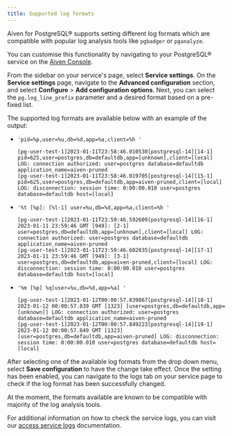 ```yaml
---
title: Supported log formats
---
```


Aiven for PostgreSQL® supports setting different log formats which are
compatible with popular log analysis tools like `pgbadger` or
`pganalyze`.

You can customise this functionality by navigating to your PostgreSQL®
service on the [Aiven Console](https://console.aiven.io/).

From the sidebar on your service's page, select **Service settings**.
On the **Service settings** page, navigate to the **Advanced
configuration** section, and select **Configure** \> **Add configuration
options**. Next, you can select the `pg.log_line_prefix` parameter and a
desired format based on a pre-fixed list.

The supported log formats are available below with an example of the
output:

-   `'pid=%p,user=%u,db=%d,app=%a,client=%h '`

    ```
    [pg-user-test-1]2023-01-11T23:58:46.010530[postgresql-14][14-1] pid=625,user=postgres,db=defaultdb,app=[unknown],client=[local] LOG: connection authorized: user=postgres database=defaultdb application_name=aiven-pruned
    [pg-user-test-1]2023-01-11T23:58:46.019705[postgresql-14][15-1] pid=625,user=postgres,db=defaultdb,app=aiven-pruned,client=[local] LOG: disconnection: session time: 0:00:00.010 user=postgres database=defaultdb host=[local]
    ```

-   `'%t [%p]: [%l-1] user=%u,db=%d,app=%a,client=%h '`

    ```
    [pg-user-test-1]2023-01-11T23:59:46.592609[postgresql-14][16-1] 2023-01-11 23:59:46 GMT [949]: [2-1] user=postgres,db=defaultdb,app=[unknown],client=[local] LOG: connection authorized: user=postgres database=defaultdb application_name=aiven-pruned
    [pg-user-test-1]2023-01-11T23:59:46.602035[postgresql-14][17-1] 2023-01-11 23:59:46 GMT [949]: [3-1] user=postgres,db=defaultdb,app=aiven-pruned,client=[local] LOG: disconnection: session time: 0:00:00.010 user=postgres database=defaultdb host=[local]
    ```

-   `'%m [%p] %q[user=%u,db=%d,app=%a] '`

    ```
    [pg-user-test-1]2023-01-12T00:00:57.839867[postgresql-14][18-1] 2023-01-12 00:00:57.839 GMT [1323] [user=postgres,db=defaultdb,app=[unknown]] LOG: connection authorized: user=postgres database=defaultdb application_name=aiven-pruned
    [pg-user-test-1]2023-01-12T00:00:57.849223[postgresql-14][19-1] 2023-01-12 00:00:57.849 GMT [1323] [user=postgres,db=defaultdb,app=aiven-pruned] LOG: disconnection: session time: 0:00:00.010 user=postgres database=defaultdb host=[local]
    ```

After selecting one of the available log formats from the drop down
menu, select **Save configuration** to have the change take effect. Once
the setting has been enabled, you can navigate to the logs tab on your
service page to check if the log format has been successfully changed.

At the moment, the formats available are known to be compatible with
majority of the log analysis tools.

For additional information on how to check the service logs, you can
visit our
[access service logs](/docs/platform/howto/access-service-logs) documentation.
